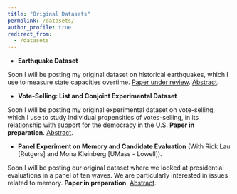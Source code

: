 ```yaml
---
title: "Original Datasets"
permalink: /datasets/
author_profile: true
redirect_from:
  - /datasets
---
```


- **Earthquake Dataset**

Soon I will be posting my original dataset on historical earthquakes, which I use to measure state capacities overtime. [Paper under review](https://github.com/hbahamonde/Earthquake_Paper/raw/master/status.txt). [Abstract](https://github.com/hbahamonde/Earthquake_Paper/raw/master/abstract.txt).

- **Vote-Selling: List and Conjoint Experimental Dataset**

Soon I will be posting my original experimental dataset on vote-selling, which I use to study individual propensities of votes-selling, in its relationship with support for the democracy in the U.S. **Paper in preparation**. [Abstract](https://raw.githubusercontent.com/hbahamonde/Vote_Selling/master/abstract.txt).

- **Panel Experiment on Memory and Candidate Evaluation** (With Rick Lau [Rutgers] and Mona Kleinberg [UMass - Lowell]).

Soon I will be posting our original dataset where we looked at presidential evaluations in a panel of ten waves. We are particularly interested in issues related to memory. **Paper in preparation**. [Abstract](https://raw.githubusercontent.com/hbahamonde/Running_Tally/master/abstract.txt).
